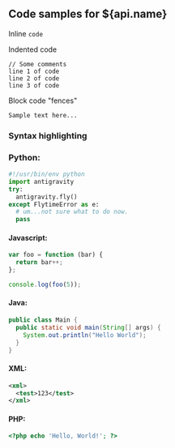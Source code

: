 ## Code samples for ${api.name}

Inline `code`

Indented code

    // Some comments
    line 1 of code
    line 2 of code
    line 3 of code


Block code "fences"

```
Sample text here...
```

### Syntax highlighting
### Python:
``` python
#!/usr/bin/env python
import antigravity
try:
  antigravity.fly()
except FlytimeError as e:
  # um...not sure what to do now.
  pass
```
#### Javascript:

``` js
var foo = function (bar) {
  return bar++;
};

console.log(foo(5));
```
#### Java:
``` java
public class Main {
  public static void main(String[] args) {
    System.out.println("Hello World");
  }
}
```
#### XML:
``` xml
<xml>
  <test>123</test>
</xml>

```
#### PHP:
``` php
<?php echo 'Hello, World!'; ?>
```
